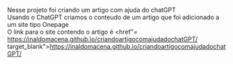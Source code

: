  Nesse projeto foi criando um artigo com ajuda do chatGPT <br>
 Usando o ChatGPT criamos o conteudo de um artigo que foi adicionado a um site tipo Onepage <br>
 O link para o site contendo o artigo é  <a><href"= https://inaldomacena.github.io/criandoartigocomajudadochatGPT/ target_blank">https://inaldomacena.github.io/criandoartigocomajudadochatGPT/</a>
 
